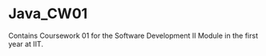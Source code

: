 # Java_CW01
Contains Coursework 01 for the Software Development II Module in the first year at IIT.
